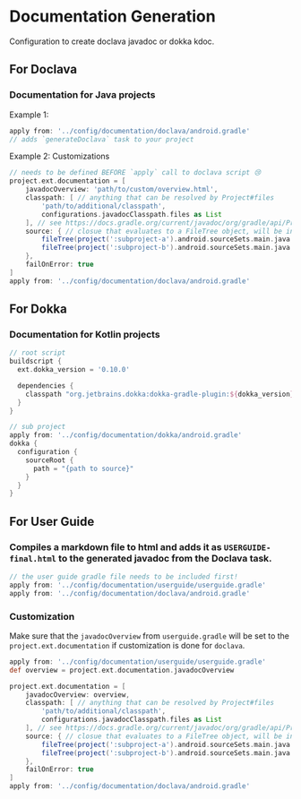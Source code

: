 # Documentation Generation

Configuration to create doclava javadoc or dokka kdoc.

## For Doclava
### Documentation for Java projects

Example 1:

```groovy
apply from: '../config/documentation/doclava/android.gradle'
// adds `generateDoclava` task to your project
```

Example 2: Customizations

```groovy
// needs to be defined BEFORE `apply` call to doclava script 😢
project.ext.documentation = [
    javadocOverview: 'path/to/custom/overview.html',
    classpath: [ // anything that can be resolved by Project#files
        'path/to/additional/classpath', 
        configurations.javadocClasspath.files as List
    ], // see https://docs.gradle.org/current/javadoc/org/gradle/api/Project.html#files-java.lang.Object...-
    source: { // closue that evaluates to a FileTree object, will be invoked after the project is evaluated, with no arguments
        fileTree(project(':subproject-a').android.sourceSets.main.java.srcDirs[0]) + 
        fileTree(project(':subproject-b').android.sourceSets.main.java.srcDirs[0])
    },
    failOnError: true
]
apply from: '../config/documentation/doclava/android.gradle'
```

## For Dokka

### Documentation for Kotlin projects
```groovy
// root script
buildscript {
  ext.dokka_version = '0.10.0'

  dependencies {
    classpath "org.jetbrains.dokka:dokka-gradle-plugin:${dokka_version}"
  }
}

// sub project
apply from: '../config/documentation/dokka/android.gradle'
dokka {
  configuration {
    sourceRoot {
      path = "{path to source}"
    }
  }
}
```

## For User Guide

### Compiles a markdown file to html and adds it as `USERGUIDE-final.html` to the generated javadoc from the Doclava task.

```groovy
// the user guide gradle file needs to be included first!
apply from: '../config/documentation/userguide/userguide.gradle'
apply from: '../config/documentation/doclava/android.gradle'
```

### Customization

Make sure that the `javadocOverview` from `userguide.gradle` will be set to the `project.ext.documentation` if customization is done for `doclava`.

```groovy
apply from: '../config/documentation/userguide/userguide.gradle'
def overview = project.ext.documentation.javadocOverview

project.ext.documentation = [
    javadocOverview: overview,
    classpath: [ // anything that can be resolved by Project#files
        'path/to/additional/classpath',
        configurations.javadocClasspath.files as List
    ], // see https://docs.gradle.org/current/javadoc/org/gradle/api/Project.html#files-java.lang.Object...-
    source: { // closue that evaluates to a FileTree object, will be invoked after the project is evaluated, with no arguments
        fileTree(project(':subproject-a').android.sourceSets.main.java.srcDirs[0]) +
        fileTree(project(':subproject-b').android.sourceSets.main.java.srcDirs[0])
    },
    failOnError: true
]
apply from: '../config/documentation/doclava/android.gradle'
```
